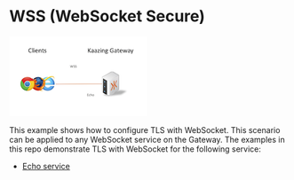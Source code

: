 # WSS (WebSocket Secure)

![wss](wss.png)

This example shows how to configure TLS with WebSocket. This scenario can be applied to any WebSocket service on the Gateway. The examples in this repo demonstrate TLS with WebSocket for the following service:

* [Echo service](echo)
